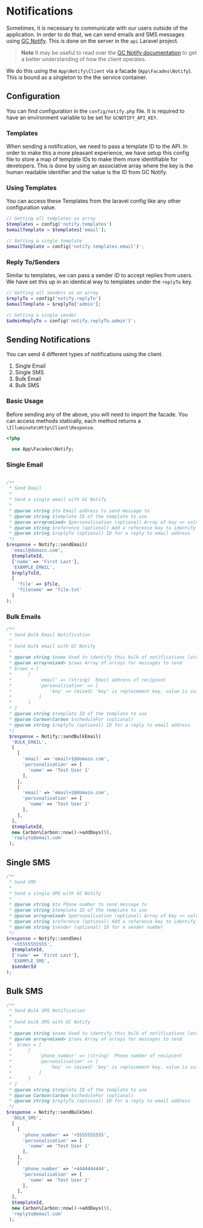 # Notifications

Sometimes, it is necessary to communicate with our users outside of the application. In order to do that, we can send emails and SMS messages using [GC Notify](https://notification.canada.ca/). This is done on the server in the `api` Laravel project.

> **Note**
> It may be useful to read over the [GC Notify documentation](https://documentation.notification.canada.ca/en/)
> to get a better understanding of how the client operates.

We do this using the `App\Notify\Client` via a facade (`App\Facades\Notify`). This is bound as a singleton to the the service container.

## Configuration

You can find configuration in the `config/notify.php` file. It is required to have an environment variable to be set for `GCNOTIFY_API_KEY`.

### Templates

When sending a notification, we need to pass a template ID to the API. In order to make this a more pleasant experience, we have setup this config file to store a map of template IDs to make them more identifiable for developers. This is done by using an associative array where the key is the human readable identifier and the value is the ID from GC Notify.


### Using Templates

You can access these Templates from the laravel config like any other configuration value.

```php
// Getting all templates as array
$templates = config('notify.templates')
$emailTemplate = $templates['email'];

// Getting a single template
$emailTemplate = config('notify.templates.email')';
```

### Reply To/Senders

Similar to templates, we can pass a sender ID to accept replies from users. We have set this up in an identical way to templates under the `replyTo` key.

```php
// Getting all senders as an array
$replyTo = config('notify.replyTo')
$emailTemplate = $replyTo['admin'];

// Getting a single sender
$adminReplyTo = config('notify.replyTo.admin')';
```


## Sending Notifications

You can send 4 different types of notifications using the client.

1. Single Email
2. Single SMS
3. Bulk Email
4. Bulk SMS

### Basic Usage

Before sending any of the above, you will need to import the facade. You can access methods statically, each method returns a `\Illuminate\Http\Client\Response`.

```php
<?php

  use App\Facades\Notify;
```

### Single Email

```php

/**
 * Send Email
 *
 * Send a single email with GC Notify
 *
 * @param string $to Email address to send message to
 * @param string $template ID of the template to use
 * @param array<mixed> $personalisation (optional) Array of key => value pairs to be replaced in template
 * @param string $reference (optional) Add a reference key to identify the message
 * @param string $replyTo (optional) ID for a reply to email address
 */
$response = Notify::sendEmail(
  'email@domain.com',
  $templateId,
  ['name' => 'First Last'],
  'EXAMPLE_EMAIL',
  $replyToId,
  [
    'file' => $file,
    'filename' => 'file.txt'
  ]
);
```

### Bulk Emails

```php
/**
 * Send Bulk Email Notification
 *
 * Send bulk email with GC Notify
 *
 * @param string $name Used to identify this bulk of notifications later on.
 * @param array<mixed> $rows Array of arrays for messages to send
 * $rows = [
 *      [
 *          'email' => (string)  Email address of recipient
 *          'personalisation' => [
 *              'key' => (mixed) 'key' is replacement key, value is value to replace with
 *          ]
 *      ]
 * ]
 * @param string $template ID of the template to use
 * @param Carbon\Carbon $scheduleFor (optional)
 * @param string $replyTo (optional) ID for a reply to email address
 */
 $response = Notify::sendBulkEmail( 
  'BULK_EMAIL', 
  [ 
    [ 
      'email' => 'email+1@domain.com', 
      'personalisation' => [ 
        'name' => 'Test User 1'
      ], 
    ], 
    [ 
      'email' => 'email+2@domain.com', 
      'personalisation' => [ 
        'name' => 'Test User 2'
      ], 
    ], 
  ], 
  $templateId,
  new Carbon\Carbon::now()->addDays(5),
  'replyto@email.com'
 ); 
```
## Single SMS

```php
/**
 * Send SMS
 *
 * Send a single SMS with GC Notify
 *
 * @param string $to Phone number to send message to
 * @param string $template ID of the template to use
 * @param array<mixed> $personalisation (optional) Array of key => value pairs to be replaced in template
 * @param string $reference (optional) Add a reference key to identify the message
 * @param string $sender (optional) ID for a sender number
 */
$response = Notify::sendSms(
  '+55555555555',
  $templateId,
  ['name' => 'First Last'],
  'EXAMPLE_SMS',
  $senderId
);
```

## Bulk SMS

```php
/**
 * Send Bulk SMS Notification
 *
 * Send bulk SMS with GC Notify
 *
 * @param string $name Used to identify this bulk of notifications later on.
 * @param array<mixed> $rows Array of arrays for messages to send
 *  $rows = [
 *      [
 *          'phone_number' => (string)  Phone number of recipient
 *          'personalisation' => [
 *              'key' => (mixed) 'key' is replacement key, value is value to replace with
 *          ]
 *      ]
 * ]
 * @param string $template ID of the template to use
 * @param Carbon\Carbon $scheduleFor (optional)
 * @param string $replyTo (optional) ID for a reply to email address
 */
$response = Notify::sendBulkSms( 
  'BULK_SMS', 
  [ 
    [ 
      'phone_number' => '+5555555555', 
      'personalisation' => [ 
        'name' => 'Test User 1'
      ], 
    ], 
    [ 
      'phone_number' => '+4444444444', 
      'personalisation' => [ 
        'name' => 'Test User 2'
      ], 
    ], 
  ], 
  $templateId,
  new Carbon\Carbon::now()->addDays(5),
  'replyto@email.com'
 ); 
```
